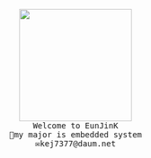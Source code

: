 <p align="center">
<img src="https://user-images.githubusercontent.com/59238838/101325407-0b99e780-38af-11eb-9414-153f82cbeb46.jpg" width="200" height="200"><br>
  
  <samp>
    Welcome to EunJinK<br>
    🤨my major is embedded system<br>
    ✉️kej7377@daum.net<br>
  </samp>
</p>
